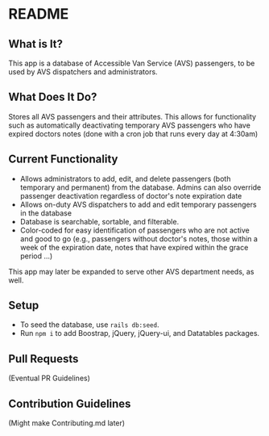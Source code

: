 # README

## What is It?

This app is a database of Accessible Van Service (AVS) passengers, to be used by
AVS dispatchers and administrators.

## What Does It Do?

Stores all AVS passengers and their attributes. This allows for functionality
such as automatically deactivating temporary AVS passengers who have expired
doctors notes (done with a cron job that runs every day at 4:30am)

## Current Functionality

- Allows administrators to add, edit, and delete passengers (both temporary and
  permanent) from the database. Admins can also override passenger deactivation
  regardless of doctor's note expiration date
- Allows on-duty AVS dispatchers to add and edit temporary passengers in the
  database
- Database is searchable, sortable, and filterable.
- Color-coded for easy identification of passengers who are not active and good
  to go (e.g., passengers without doctor's notes, those within a week of the
  expiration date, notes that have expired within the grace period ...)

This app may later be expanded to serve other AVS department needs, as well.

## Setup

- To seed the database, use `rails db:seed`.
- Run `npm i` to add Boostrap, jQuery, jQuery-ui, and Datatables packages.

## Pull Requests

(Eventual PR Guidelines)

## Contribution Guidelines
(Might make Contributing.md later)
